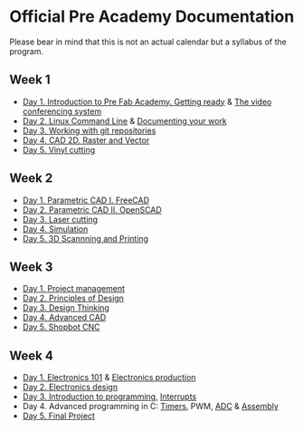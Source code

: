 # Official Pre Academy Documentation
Please bear in mind that this is not an actual calendar but a syllabus of the program.

## Week 1
* [Day 1. Introduction to Pre Fab Academy. Getting ready](w1/intro.md) & [The video conferencing system](w1/video.md)
* [Day 2. Linux Command Line](w1/commandline.md) & [Documenting your work](w1/doc.md)
* [Day 3. Working with git repositories](w1/git.md)
* [Day 4. CAD 2D. Raster and Vector](w1/cad2d.md)
* [Day 5. Vinyl cutting](w1/vinyl.md)

## Week 2
* [Day 1. Parametric CAD I. FreeCAD](w2/freecad.md)
* [Day 2. Parametric CAD II. OpenSCAD](w2/openscad.md)
* [Day 3. Laser cutting](w2/laser.md)
* [Day 4. Simulation](w2/simulation.md)
* [Day 5. 3D Scannning and Printing](w2/3dscanprint.md)

## Week 3
* [Day 1. Project management](w3/projectmanagement.md)
* [Day 2. Principles of Design](w3/designprinciples.md)
* [Day 3. Design Thinking](w3/designthinking.md)
* [Day 4. Advanced CAD](w3/advancedcad.md)
* [Day 5. Shopbot CNC](w3/shopbotcnc.md)

## Week 4
* [Day 1. Electronics 101](w4/electronics101.md) & [Electronics production](w4/production.md)
* [Day 2. Electronics design](w4/circuitdesign.md)
* [Day 3. Introduction to programming](w4/code101.md), [Interrupts](w4/interrupts.md)
* Day 4. Advanced programming in C: [Timers](w4/timercounter.md), PWM, [ADC](adc.md) & [Assembly](w4/assembly.md)
* [Day 5. Final Project](w4/finalproject.md)
